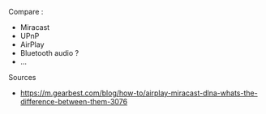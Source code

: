 Compare :
- Miracast
- UPnP
- AirPlay
- Bluetooth audio ?
- ...



Sources
- https://m.gearbest.com/blog/how-to/airplay-miracast-dlna-whats-the-difference-between-them-3076
